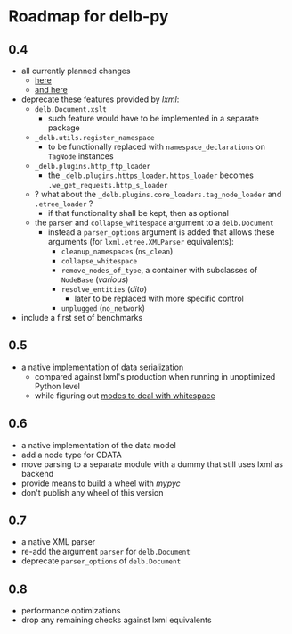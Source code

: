 # Roadmap for delb-py

## 0.4

- all currently planned changes
  - [here](https://github.com/delb-xml/delb-py/milestone/4)
  - [and here](https://github.com/delb-xml/delb-py/milestone/3)
- deprecate these features provided by *lxml*:
  - `delb.Document.xslt`
    - such feature would have to be implemented in a separate package
  - `_delb.utils.register_namespace`
    - to be functionally replaced with `namespace_declarations` on `TagNode` instances
  - `_delb.plugins.http_ftp_loader`
    - the `_delb.plugins.https_loader.https_loader` becomes `.we_get_requests.http_s_loader`
  - ? what about the `_delb.plugins.core_loaders.tag_node_loader` and `.etree_loader` ?
    - if that functionality shall be kept, then as optional
  - the `parser` and `collapse_whitespace` argument to a `delb.Document`
    - instead a `parser_options` argument is added that allows these arguments (for `lxml.etree.XMLParser` equivalents):
      - `cleanup_namespaces` (`ns_clean`)
      - `collapse_whitespace`
      - `remove_nodes_of_type`, a container with subclasses of `NodeBase` (*various*)
      - `resolve_entities` (*dito*)
        - later to be replaced with more specific control
      - `unplugged` (`no_network`)
- include a first set of benchmarks

## 0.5

- a native implementation of data serialization
  - compared against lxml's production when running in unoptimized Python level
  - while figuring out [modes to deal with whitespace](https://github.com/delb-xml/delb-py/issues/54)

## 0.6

- a native implementation of the data model
- add a node type for CDATA
- move parsing to a separate module with a dummy that still uses lxml as backend
- provide means to build a wheel with *mypyc*
- don't publish any wheel of this version

## 0.7

- a native XML parser
- re-add the argument `parser` for `delb.Document`
- deprecate `parser_options` of `delb.Document`

## 0.8

- performance optimizations
- drop any remaining checks against lxml equivalents
